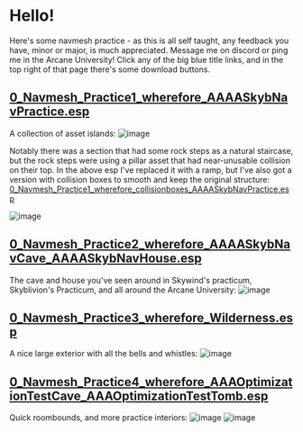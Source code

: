 # Hello!
Here's some navmesh practice - as this is all self taught, any feedback you have, minor or major, is much appreciated. Message me on discord or ping me in the Arcane University!
Click any of the big blue title links, and in the top right of that page there's some download buttons.

## [0_Navmesh_Practice1_wherefore_AAAASkybNavPractice.esp](0_Navmesh_Practice1_wherefore_AAAASkybNavPractice.esp)
A collection of asset islands:
![image](https://github.com/user-attachments/assets/29c7de7a-b5ea-40a8-99ce-a48f726fab81)


Notably there was a section that had some rock steps as a natural staircase, but the rock steps were using a pillar asset that had near-unusable collision on their top.
In the above esp I've replaced it with a ramp, but I've also got a version with collision boxes to smooth and keep the original structure: [0_Navmesh_Practice1_wherefore_collisionboxes_AAAASkybNavPractice.esp](0_Navmesh_Practice1_wherefore_collisionboxes_AAAASkybNavPractice.esp)

![image](https://github.com/user-attachments/assets/357ca489-09de-4e27-9fa6-4f6d1697e391)


## [0_Navmesh_Practice2_wherefore_AAAASkybNavCave_AAAASkybNavHouse.esp](0_Navmesh_Practice2_wherefore_AAAASkybNavCave_AAAASkybNavHouse.esp)
The cave and house you've seen around in Skywind's practicum, Skyblivion's Practicum, and all around the Arcane University:
![image](https://github.com/user-attachments/assets/1988e0b4-b22c-4df4-931b-5cc4bd9502e2)

## [0_Navmesh_Practice3_wherefore_Wilderness.esp](0_Navmesh_Practice3_wherefore_Wilderness.esp)
A nice large exterior with all the bells and whistles:
![image](https://github.com/user-attachments/assets/4bcb04da-6106-4464-a1df-f51815d4d7e4)

## [0_Navmesh_Practice4_wherefore_AAAOptimizationTestCave_AAAOptimizationTestTomb.esp](0_Navmesh_Practice4_wherefore_AAAOptimizationTestCave_AAAOptimizationTestTomb.esp)
Quick roombounds, and more practice interiors:
![image](https://github.com/user-attachments/assets/11451117-af00-49b9-9d92-2c46285048fa)
![image](https://github.com/user-attachments/assets/1eb37b72-65cc-4ac8-bb28-f9e217802ebe)
